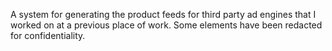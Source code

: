 A system for generating the product feeds for third party ad engines that I worked on at a previous place of work. 
Some elements have been redacted for confidentiality.
